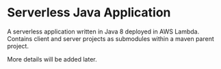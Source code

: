 # Serverless Java Application
A serverless application written in Java 8 deployed in AWS Lambda. Contains client and server projects as submodules within a maven parent project.

More details will be added later.
